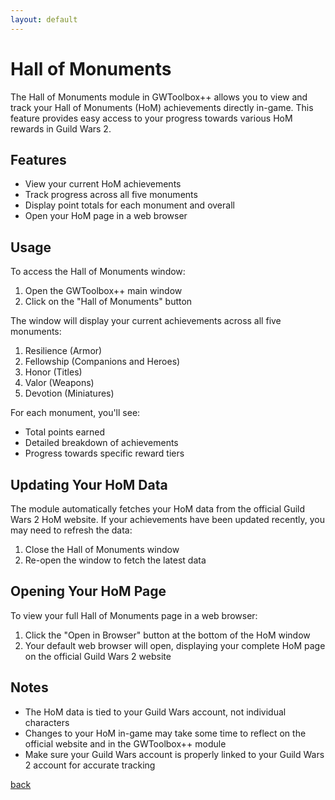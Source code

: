 ```yaml
---
layout: default
---
```


# Hall of Monuments

The Hall of Monuments module in GWToolbox++ allows you to view and track your Hall of Monuments (HoM) achievements directly in-game. This feature provides easy access to your progress towards various HoM rewards in Guild Wars 2.

## Features

- View your current HoM achievements
- Track progress across all five monuments
- Display point totals for each monument and overall
- Open your HoM page in a web browser

## Usage

To access the Hall of Monuments window:
1. Open the GWToolbox++ main window
2. Click on the "Hall of Monuments" button

The window will display your current achievements across all five monuments:

1. Resilience (Armor)
2. Fellowship (Companions and Heroes)
3. Honor (Titles)
4. Valor (Weapons)
5. Devotion (Miniatures)

For each monument, you'll see:
- Total points earned
- Detailed breakdown of achievements
- Progress towards specific reward tiers

## Updating Your HoM Data

The module automatically fetches your HoM data from the official Guild Wars 2 HoM website. If your achievements have been updated recently, you may need to refresh the data:

1. Close the Hall of Monuments window
2. Re-open the window to fetch the latest data

## Opening Your HoM Page

To view your full Hall of Monuments page in a web browser:
1. Click the "Open in Browser" button at the bottom of the HoM window
2. Your default web browser will open, displaying your complete HoM page on the official Guild Wars 2 website

## Notes

- The HoM data is tied to your Guild Wars account, not individual characters
- Changes to your HoM in-game may take some time to reflect on the official website and in the GWToolbox++ module
- Make sure your Guild Wars account is properly linked to your Guild Wars 2 account for accurate tracking

[back](./)
